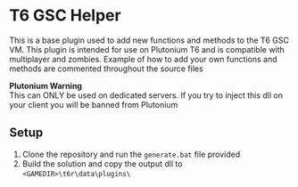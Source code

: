 # T6 GSC Helper
This is a base plugin used to add new functions and methods to the T6 GSC VM. This plugin is intended for use on Plutonium T6 and is compatible with multiplayer and zombies. Example of how to add your own functions and methods are commented throughout the source files

**Plutonium Warning**  
This can ONLY be used on dedicated servers. If you try to inject this dll on your client you will be banned from Plutonium

## Setup
1. Clone the repository and run the `generate.bat` file provided
2. Build the solution and copy the output dll to `<GAMEDIR>\t6r\data\plugins\`
